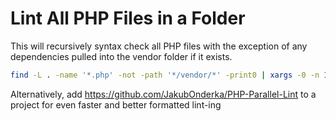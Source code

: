 # Lint All PHP Files in a Folder

This will recursively syntax check all PHP files with the exception of any dependencies pulled into the vendor folder if it exists.

```bash
find -L . -name '*.php' -not -path '*/vendor/*' -print0 | xargs -0 -n 1 -P 4 php -l | grep 'Parse'
```

Alternatively, add https://github.com/JakubOnderka/PHP-Parallel-Lint to a project for even faster and better formatted lint-ing
